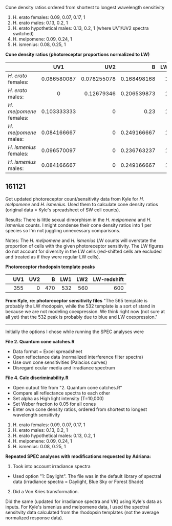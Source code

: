 Cone density ratios ordered from shortest to longest wavelength sensitivity

1. H. erato females: 0.09, 0.07, 0.17, 1
2. H. erato males: 0.13, 0.2, 1 
3. H. erato hypothetical males: 0.13, 0.2, 1 (where UV1/UV2 spectra switched)
4. H. melpomene: 0.09, 0.24, 1
5. H. ismenius: 0.08, 0.25, 1




**Cone density ratios (photoreceptor proportions normalized to LW)**

|   | UV1 | UV2 | B | LW | 
| ----- |:--:| --:| --:| --:|
| *H. erato* females: | 0.086580087 | 	0.078255078 | 0.168498168 |	1 | 
| *H. erato* males: | 0	| 0.12679346 | 	0.206539873	| 1 | 
| *H. melpomene* females: | 0.103333333	| 0	| 0.23	| 1| 
| *H. melpomene* males: | 0.084166667	| 0	| 0.249166667	| 1| 
| *H. ismenius* females: | 0.096570097	| 0	| 0.236763237	| 1| 
| *H. ismenius* males: | 0.084166667	| 0	| 0.249166667	| 1| 



161121
------
Got updated photoreceptor count/sensitivity data from Kyle for *H. melpomene* and *H. ismenius*. Used them to calculate cone density ratios (original data = Kyle's spreadsheet of SW cell counts). 

Results: There is little sexual dimorphism in the *H. melpomene* and *H. ismenius* counts. I might condense their cone density ratios into 1 per species so I'm not juggling unnecessary comparisons. 

Notes: The *H. melpomene* and *H. ismenius* LW counts will overstate the proportion of cells with the given photoreceptor sensitivity. The LW figures do not account for diversity in the LW cells (red-shifted cells are excluded and treated as if they were regular LW cells).




**Photoreceptor rhodopsin template peaks**

|   | UV1 | UV2 | B | LW1 | LW2 | LW-redshift | 
| ----- |:--:| --:| --:| --:| --:| --:|
|   | 355	| 0	| 470	| 532 |560 | 600 | 


**From Kyle, re: photoreceptor sensitivity files** 
"The 565 template is probably the LW rhodopsin, while the 532 template is a sort of stand in because we are not modeling coexpression. We think right now (not sure at all yet) that the 532 peak is probably due to blue and LW coexpression."




------


Initially the options I chose while running the SPEC analyses were

**File 2. Quantum cone catches.R**

+ Data format = Excel spreadsheet
+ Open reflectance data (normalized interference filter spectra)
+ Use own cone sensitivities (Palacios curves)
+ Disregard ocular media and irradiance spectrum

**File 4. Calc discriminability.R**

+ Open output file from "2. Quantum cone catches.R"
+ Compare all reflectance spectra to each other
+ Set alpha as High light intensity (T=10,000)
+ Set Weber fraction to 0.05 for all cones
+ Enter own cone density ratios, ordered from shortest to longest wavelength sensitivity
1. H. erato females: 0.09, 0.07, 0.17, 1
2. H. erato males: 0.13, 0.2, 1 
3. H. erato hypothetical males: 0.13, 0.2, 1 
4. H. melpomene: 0.09, 0.24, 1
5. H. ismenius: 0.08, 0.25, 1


**Repeated SPEC analyses with modifications requested by Adriana:** 

1. Took into account irradiance spectra
+ Used option "1: Daylight". The file was in the default library of spectral data (irradiance spectra = Daylight, Blue Sky or Forest Shade)
2. Did a Von Kries transformation.

Did the same (updated for irradiance spectra and VK) using Kyle's data as inputs. 
For Kyle's ismenius and melpomene data, I used the spectral sensitvity data calculated from the rhodopsin templates (not the average normalized response data).

